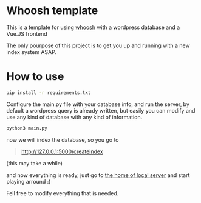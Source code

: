 # Whoosh template

This is a template for using [whoosh](https://whoosh.readthedocs.io/en/latest/intro.html) with a wordpress database and a Vue.JS frontend

The only pourpose of this project is to get you up and running with a new index system ASAP.


# How to use

```bash
pip install -r requirements.txt
```

Configure the main.py file with your database info, and run the server, by default a wordpress query is already written, but easily you can modify and use any kind of database with any kind of information.

```bash
python3 main.py
```

now we will index the database, so you go to 

> http://127.0.0.1:5000/createindex

(this may take a while) 

and now everything is ready, just go to [the home of local server](http://127.0.0.1:5000) and start playing arround :) 


Fell free to modify everything that is needed.


